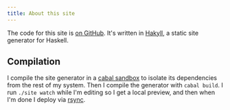 ```yaml
---
title: About this site
---
```


The code for this site is [on GitHub](https://github.com/nathantypanski/nathantypanski.com). It's written in [Hakyll](http://jaspervdj.be/hakyll/), a static site generator for Haskell.

## Compilation

I compile the site generator in a [cabal sandbox](http://www.haskell.org/cabal/users-guide/installing-packages.html#developing-with-sandboxes) to isolate its dependencies from the rest of my system. Then I compile the generator with `cabal build`. I run `./site watch` while I'm editing so I get a local preview, and then when I'm done I deploy via [rsync](https://en.wikipedia.org/wiki/Rsync).
